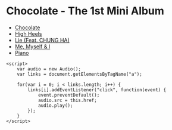 <!DOCTYPE html>
<html>
<head>
	<title>Chocolate - The 1st Mini Album</title>
</head>
<body>
	<h1>Chocolate - The 1st Mini Album</h1>
	<ul>
		<li><a href="Chocolate.mp3">Chocolate</a></li>
		<li><a href="High Heels.mp3">High Heels</a></li>
		<li><a href="Lie (Feat. CHUNG HA).mp3">Lie (Feat. CHUNG HA)</a></li>
        <li><a href="Me, Myself & I.mp3">Me, Myself & I</a></li>
        <li><a href="Piano.mp3">Piano</a></li>
		<!-- 添加更多音频文件 -->
	</ul>

	<script>
		var audio = new Audio();
		var links = document.getElementsByTagName("a");
	
		for(var i = 0; i < links.length; i++) {
			links[i].addEventListener("click", function(event) {
				event.preventDefault();
				audio.src = this.href;
				audio.play();
			});
		}
	</script>
</body>
</html>
